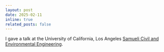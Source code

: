 ```yaml
---
layout: post
date: 2025-02-11 
inline: true
related_posts: false
---
```


I gave a talk at the University of California, Los Angeles [Samueli Civil and Environmental Engineering](https://www.cee.ucla.edu/).